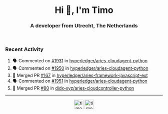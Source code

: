<h1 align="center">Hi 👋, I'm Timo</h1>
<h3 align="center">A developer from Utrecht, The Netherlands</h3>
<br/>
<!-- https://github.com/rahuldkjain/github-profile-readme-generator --!>

<!--  <p align="left"><img src="https://github-readme-stats.vercel.app/api?username=timoglastra&show_icons=true&count_private=true&" alt="timoglastra" /></p> --!>

<!--
Github language stats
<p align="left"><img src="https://github-readme-stats.vercel.app/api/top-langs/?username=timoglastra&layout=compact" alt="timoglastra" /><p>
-->

<!-- Codestats language stats -->
<!-- <p align="left"><img src="https://codestats-readme.vercel.app/api/top-langs/?username=timoglastra&layout=compact&language_count=12" alt="timoglastra" /><p>    --!>
  
<h3>Recent Activity</h3>

<!--START_SECTION:activity-->
1. 🗣 Commented on [#1931](https://github.com/hyperledger/aries-cloudagent-python/issues/1931) in [hyperledger/aries-cloudagent-python](https://github.com/hyperledger/aries-cloudagent-python)
2. 🗣 Commented on [#1950](https://github.com/hyperledger/aries-cloudagent-python/issues/1950) in [hyperledger/aries-cloudagent-python](https://github.com/hyperledger/aries-cloudagent-python)
3. 🎉 Merged PR [#167](https://github.com/hyperledger/aries-framework-javascript-ext/pull/167) in [hyperledger/aries-framework-javascript-ext](https://github.com/hyperledger/aries-framework-javascript-ext)
4. 🗣 Commented on [#1951](https://github.com/hyperledger/aries-cloudagent-python/issues/1951) in [hyperledger/aries-cloudagent-python](https://github.com/hyperledger/aries-cloudagent-python)
5. 🎉 Merged PR [#80](https://github.com/didx-xyz/aries-cloudcontroller-python/pull/80) in [didx-xyz/aries-cloudcontroller-python](https://github.com/didx-xyz/aries-cloudcontroller-python)
<!--END_SECTION:activity-->

---

<p align="center">
<a href="https://twitter.com/timoglastra" target="blank"><img align="center" src="https://cdn.jsdelivr.net/npm/simple-icons@3.0.1/icons/twitter.svg" alt="timoglastra" height="30" width="30" /></a>
<a href="https://linkedin.com/in/timoglastra" target="blank"><img align="center" src="https://cdn.jsdelivr.net/npm/simple-icons@3.0.1/icons/linkedin.svg" alt="timoglastra" height="30" width="30" /></a>
</p>



